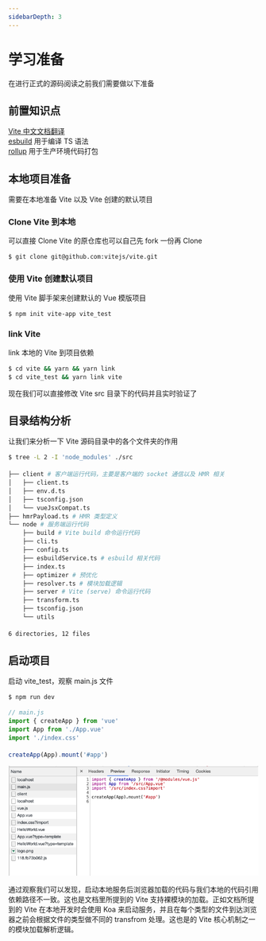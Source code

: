 ```yaml
---
sidebarDepth: 3
---
```


# 学习准备

在进行正式的源码阅读之前我们需要做以下准备

## 前置知识点

[Vite 中文文档翻译](https://zhuanlan.zhihu.com/p/176704807)  
[esbuild](http://docs.breword.com/evanw-esbuild/#documentation-anchor) 用于编译 TS 语法  
[rollup](https://www.rollupjs.com/) 用于生产环境代码打包  

## 本地项目准备

需要在本地准备 Vite 以及 Vite   创建的默认项目

### Clone Vite 到本地

可以直接 Clone Vite 的原仓库也可以自己先 fork 一份再 Clone

```bash
$ git clone git@github.com:vitejs/vite.git
```

### 使用 Vite 创建默认项目

使用 Vite 脚手架来创建默认的 Vue 模版项目

```bash
$ npm init vite-app vite_test
```

### link Vite

link 本地的 Vite 到项目依赖

```bash
$ cd vite && yarn && yarn link
$ cd vite_test && yarn link vite
```

现在我们可以直接修改 Vite src 目录下的代码并且实时验证了

## 目录结构分析

让我们来分析一下 Vite 源码目录中的各个文件夹的作用

```bash
$ tree -L 2 -I 'node_modules' ./src

├── client # 客户端运行代码，主要是客户端的 socket 通信以及 HMR 相关
│   ├── client.ts
│   ├── env.d.ts
│   ├── tsconfig.json
│   └── vueJsxCompat.ts
├── hmrPayload.ts # HMR 类型定义
└── node # 服务端运行代码
    ├── build # Vite build 命令运行代码
    ├── cli.ts
    ├── config.ts
    ├── esbuildService.ts # esbuild 相关代码
    ├── index.ts
    ├── optimizer # 预优化
    ├── resolver.ts # 模块加载逻辑
    ├── server # Vite (serve) 命令运行代码
    ├── transform.ts
    ├── tsconfig.json
    └── utils

6 directories, 12 files
```

## 启动项目

启动 vite_test，观察 main.js 文件

```bash
$ npm run dev
```

```js
// main.js
import { createApp } from 'vue'
import App from './App.vue'
import './index.css'

createApp(App).mount('#app')
```
![](../images/network.png)


通过观察我们可以发现，启动本地服务后浏览器加载的代码与我们本地的代码引用依赖路径不一致。这也是文档里所提到的 Vite 支持裸模块的加载。正如文档所提到的 Vite 在本地开发时会使用 Koa 来启动服务，并且在每个类型的文件到达浏览器之前会根据文件的类型做不同的 transfrom 处理。这也是的 Vite 核心机制之一的模块加载解析逻辑。